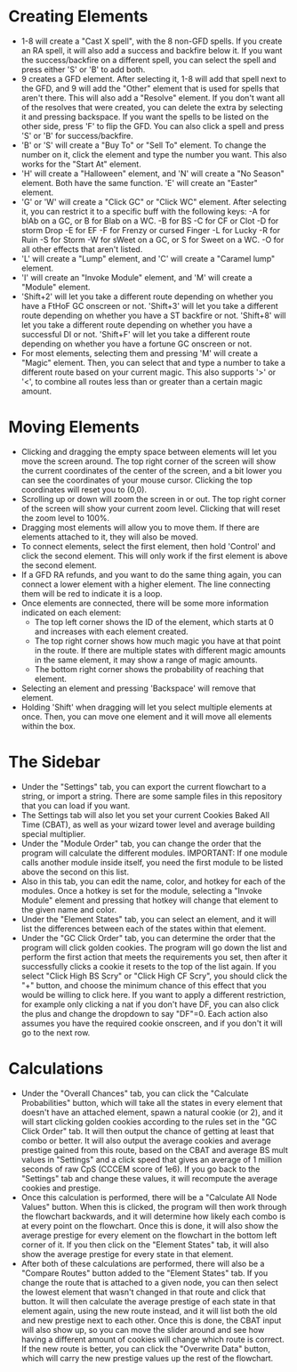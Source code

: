 # Creating Elements
- 1-8 will create a "Cast X spell", with the 8 non-GFD spells. If you create an RA spell, it will also add a success and backfire below it. If you want the success/backfire on a different spell, you can select the spell and press either 'S' or 'B' to add both.
- 9 creates a GFD element. After selecting it, 1-8 will add that spell next to the GFD, and 9 will add the "Other" element that is used for spells that aren't there. This will also add a "Resolve" element. If you don't want all of the resolves that were created, you can delete the extra by selecting it and pressing backspace. If you want the spells to be listed on the other side, press 'F' to flip the GFD. You can also click a spell and press 'S' or 'B' for success/backfire.
- 'B' or 'S' will create a "Buy To" or "Sell To" element. To change the number on it, click the element and type the number you want. This also works for the "Start At" element.
- 'H' will create a "Halloween" element, and 'N' will create a "No Season" element. Both have the same function. 'E' will create an "Easter" element.
- 'G' or 'W' will create a "Click GC" or "Click WC" element. After selecting it, you can restrict it to a specific buff with the following keys:
  -A for blAb on a GC, or B for Blab on a WC.
  -B for BS
  -C for CF or Clot
  -D for storm Drop
  -E for EF
  -F for Frenzy or cursed Finger
  -L for Lucky
  -R for Ruin
  -S for Storm
  -W for sWeet on a GC, or S for Sweet on a WC.
  -O for all other effects that aren't listed.
- 'L' will create a "Lump" element, and 'C' will create a "Caramel lump" element.
- 'I' will create an "Invoke Module" element, and 'M' will create a "Module" element.
- 'Shift+2' will let you take a different route depending on whether you have a FtHoF GC onscreen or not. 'Shift+3' will let you take a different route depending on whether you have a ST backfire or not. 'Shift+8' will let you take a different route depending on whether you have a successful DI or not. 'Shift+F' will let you take a different route depending on whether you have a fortune GC onscreen or not.
- For most elements, selecting them and pressing 'M' will create a "Magic" element. Then, you can select that and type a number to take a different route based on your current magic. This also supports '>' or '<', to combine all routes less than or greater than a certain magic amount.

# Moving Elements
- Clicking and dragging the empty space between elements will let you move the screen around. The top right corner of the screen will show the current coordinates of the center of the screen, and a bit lower you can see the coordinates of your mouse cursor. Clicking the top coordinates will reset you to (0,0).
- Scrolling up or down will zoom the screen in or out. The top right corner of the screen will show your current zoom level. Clicking that will reset the zoom level to 100%.
- Dragging most elements will allow you to move them. If there are elements attached to it, they will also be moved.
- To connect elements, select the first element, then hold 'Control' and click the second element. This will only work if the first element is above the second element.
- If a GFD RA refunds, and you want to do the same thing again, you can connect a lower element with a higher element. The line connecting them will be red to indicate it is a loop.
- Once elements are connected, there will be some more information indicated on each element:
  - The top left corner shows the ID of the element, which starts at 0 and increases with each element created.
  - The top right corner shows how much magic you have at that point in the route. If there are multiple states with different magic amounts in the same element, it may show a range of magic amounts.
  - The bottom right corner shows the probability of reaching that element.
- Selecting an element and pressing 'Backspace' will remove that element.
- Holding 'Shift' when dragging will let you select multiple elements at once. Then, you can move one element and it will move all elements within the box.

# The Sidebar
- Under the "Settings" tab, you can export the current flowchart to a string, or import a string. There are some sample files in this repository that you can load if you want.
- The Settings tab will also let you set your current Cookies Baked All Time (CBAT), as well as your wizard tower level and average building special multiplier.
- Under the "Module Order" tab, you can change the order that the program will calculate the different modules. IMPORTANT: If one module calls another module inside itself, you need the first module to be listed above the second on this list.
- Also in this tab, you can edit the name, color, and hotkey for each of the modules. Once a hotkey is set for the module, selecting a "Invoke Module" element and pressing that hotkey will change that element to the given name and color.
- Under the "Element States" tab, you can select an element, and it will list the differences between each of the states within that element. 
- Under the "GC Click Order" tab, you can determine the order that the program will click golden cookies. The program will go down the list and perform the first action that meets the requirements you set, then after it successfully clicks a cookie it resets to the top of the list again. If you select "Click High BS Scry" or "Click High CF Scry", you should click the "+" button, and choose the minimum chance of this effect that you would be willing to click here. If you want to apply a different restriction, for example only clicking a nat if you don't have DF, you can also click the plus and change the dropdown to say "DF"=0. Each action also assumes you have the required cookie onscreen, and if you don't it will go to the next row.

# Calculations
- Under the "Overall Chances" tab, you can click the "Calculate Probabilities" button, which will take all the states in every element that doesn't have an attached element, spawn a natural cookie (or 2), and it will start clicking golden cookies according to the rules set in the "GC Click Order" tab. It will then output the chance of getting at least that combo or better. It will also output the average cookies and average prestige gained from this route, based on the CBAT and average BS mult values in "Settings" and a click speed that gives an average of 1 million seconds of raw CpS (CCCEM score of 1e6). If you go back to the "Settings" tab and change these values, it will recompute the average cookies and prestige.
- Once this calculation is performed, there will be a "Calculate All Node Values" button. When this is clicked, the program will then work through the flowchart backwards, and it will determine how likely each combo is at every point on the flowchart. Once this is done, it will also show the average prestige for every element on the flowchart in the bottom left corner of it. If you then click on the "Element States" tab, it will also show the average prestige for every state in that element.
- After both of these calculations are performed, there will also be a "Compare Routes" button added to the "Element States" tab. If you change the route that is attached to a given node, you can then select the lowest element that wasn't changed in that route and click that button. It will then calculate the average prestige of each state in that element again, using the new route instead, and it will list both the old and new prestige next to each other. Once this is done, the CBAT input will also show up, so you can move the slider around and see how having a different amount of cookies will change which route is correct. If the new route is better, you can click the "Overwrite Data" button, which will carry the new prestige values up the rest of the flowchart.
